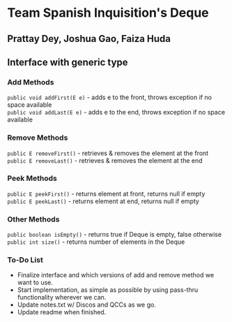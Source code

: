# Team Spanish Inquisition's Deque
## Prattay Dey, Joshua Gao, Faiza Huda

## Interface with generic type <E>
### Add Methods
`public void addFirst(E e)` - adds e to the front, throws exception if no space available <br>
`public void addLast(E e)` - adds e to the end, throws exception if no space available <br>


### Remove Methods
`public E removeFirst()` - retrieves & removes the element at the front <br>
`public E removeLast()` - retrieves & removes the element at the end <br>


### Peek Methods
`public E peekFirst()` - returns element at front, returns null if empty <br>
`public E peekLast()` - returns element at end, returns null if empty <br>


### Other Methods
`public boolean isEmpty()` - returns true if Deque is empty, false otherwise <br>
`public int size()` - returns number of elements in the Deque <br>

### To-Do List
- Finalize interface and which versions of add and remove method we want to use.
- Start implementation, as simple as possible by using pass-thru functionality wherever we can.
- Update notes.txt w/ Discos and QCCs as we go.
- Update readme when finished.
